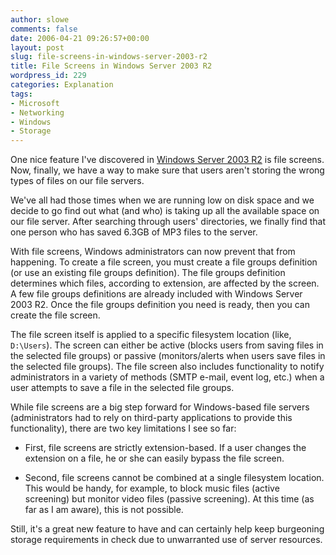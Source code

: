 ```yaml
---
author: slowe
comments: false
date: 2006-04-21 09:26:57+00:00
layout: post
slug: file-screens-in-windows-server-2003-r2
title: File Screens in Windows Server 2003 R2
wordpress_id: 229
categories: Explanation
tags:
- Microsoft
- Networking
- Windows
- Storage
---
```


One nice feature I've discovered in [Windows Server 2003 R2](http://www.microsoft.com/windowsserver2003/default.mspx) is file screens. Now, finally, we have a way to make sure that users aren't storing the wrong types of files on our file servers.

We've all had those times when we are running low on disk space and we decide to go find out what (and who) is taking up all the available space on our file server. After searching through users' directories, we finally find that one person who has saved 6.3GB of MP3 files to the server.

With file screens, Windows administrators can now prevent that from happening. To create a file screen, you must create a file groups definition (or use an existing file groups definition). The file groups definition determines which files, according to extension, are affected by the screen. A few file groups definitions are already included with Windows Server 2003 R2. Once the file groups definition you need is ready, then you can create the file screen.

The file screen itself is applied to a specific filesystem location (like, `D:\Users`). The screen can either be active (blocks users from saving files in the selected file groups) or passive (monitors/alerts when users save files in the selected file groups). The file screen also includes functionality to notify administrators in a variety of methods (SMTP e-mail, event log, etc.) when a user attempts to save a file in the selected file groups.

While file screens are a big step forward for Windows-based file servers (administrators had to rely on third-party applications to provide this functionality), there are two key limitations I see so far:

* First, file screens are strictly extension-based. If a user changes the extension on a file, he or she can easily bypass the file screen.

* Second, file screens cannot be combined at a single filesystem location. This would be handy, for example, to block music files (active screening) but monitor video files (passive screening). At this time (as far as I am aware), this is not possible.

Still, it's a great new feature to have and can certainly help keep burgeoning storage requirements in check due to unwarranted use of server resources.
